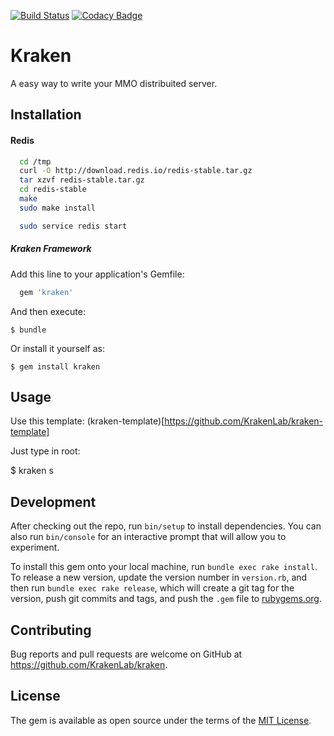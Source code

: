 [![Build Status](https://travis-ci.org/KrakenLab/kraken.svg?branch=master)](https://travis-ci.org/KrakenLab/kraken)
[![Codacy Badge](https://api.codacy.com/project/badge/Grade/518f7a2f6a2f43bf9002b75ceff439a6)](https://www.codacy.com/app/Schweigert/kraken?utm_source=github.com&amp;utm_medium=referral&amp;utm_content=KrakenLab/kraken&amp;utm_campaign=Badge_Grade)

# Kraken

A easy way to write your MMO distribuited server.

## Installation

#### Redis

```bash
  cd /tmp
  curl -O http://download.redis.io/redis-stable.tar.gz
  tar xzvf redis-stable.tar.gz
  cd redis-stable
  make
  sudo make install

  sudo service redis start
```

##### Kraken Framework

Add this line to your application's Gemfile:

```ruby
  gem 'kraken'
```

And then execute:

    $ bundle

Or install it yourself as:

    $ gem install kraken

## Usage

Use this template: (kraken-template)[https://github.com/KrakenLab/kraken-template]

Just type in root:

  $ kraken s


## Development

After checking out the repo, run `bin/setup` to install dependencies. You can also run `bin/console` for an interactive prompt that will allow you to experiment.

To install this gem onto your local machine, run `bundle exec rake install`. To release a new version, update the version number in `version.rb`, and then run `bundle exec rake release`, which will create a git tag for the version, push git commits and tags, and push the `.gem` file to [rubygems.org](https://rubygems.org).

## Contributing

Bug reports and pull requests are welcome on GitHub at https://github.com/KrakenLab/kraken.

## License

The gem is available as open source under the terms of the [MIT License](http://opensource.org/licenses/MIT).

